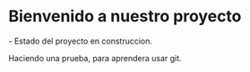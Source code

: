 <h1>Bienvenido a nuestro proyecto</h1>
- Estado del proyecto en construccion.

Haciendo una prueba, para aprendera usar git.
